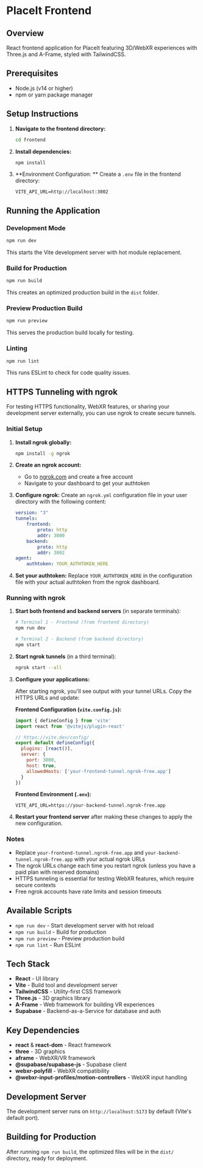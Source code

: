# PlaceIt Frontend

## Overview
React frontend application for PlaceIt featuring 3D/WebXR experiences with Three.js and A-Frame, styled with TailwindCSS.

## Prerequisites
- Node.js (v14 or higher)
- npm or yarn package manager

## Setup Instructions

1. **Navigate to the frontend directory:**
   ```bash
   cd frontend
   ```

2. **Install dependencies:**
   ```bash
   npm install
   ```

3. **Environment Configuration: **
   Create a `.env` file in the frontend directory:
   ```env
   VITE_API_URL=http://localhost:3002

   ```

## Running the Application

### Development Mode
```bash
npm run dev
```
This starts the Vite development server with hot module replacement.

### Build for Production
```bash
npm run build
```
This creates an optimized production build in the `dist` folder.

### Preview Production Build
```bash
npm run preview
```
This serves the production build locally for testing.

### Linting
```bash
npm run lint
```
This runs ESLint to check for code quality issues.

## HTTPS Tunneling with ngrok

For testing HTTPS functionality, WebXR features, or sharing your development server externally, you can use ngrok to create secure tunnels.

### Initial Setup

1. **Install ngrok globally:**
   ```bash
   npm install -g ngrok
   ```

2. **Create an ngrok account:**
   - Go to [ngrok.com](https://ngrok.com) and create a free account
   - Navigate to your dashboard to get your authtoken

3. **Configure ngrok:**
   Create an `ngrok.yml` configuration file in your user directory with the following content:
   ```yaml
   version: "3"
   tunnels:
       frontend:
           proto: http
           addr: 3000
       backend:
           proto: http
           addr: 3002
   agent:
       authtoken: YOUR_AUTHTOKEN_HERE
   ```

4. **Set your authtoken:**
   Replace `YOUR_AUTHTOKEN_HERE` in the configuration file with your actual authtoken from the ngrok dashboard.

### Running with ngrok

1. **Start both frontend and backend servers** (in separate terminals):
   ```bash
   # Terminal 1 - Frontend (from frontend directory)
   npm run dev

   # Terminal 2 - Backend (from backend directory)  
   npm start
   ```

2. **Start ngrok tunnels** (in a third terminal):
   ```bash
   ngrok start --all
   ```

3. **Configure your applications:**
   
   After starting ngrok, you'll see output with your tunnel URLs. Copy the HTTPS URLs and update:

   **Frontend Configuration (`vite.config.js`):**
   ```javascript
   import { defineConfig } from 'vite'
   import react from '@vitejs/plugin-react'

   // https://vite.dev/config/
   export default defineConfig({
     plugins: [react()],
     server: {
       port: 3000,
       host: true,
       allowedHosts: ['your-frontend-tunnel.ngrok-free.app']
     }
   })
   ```

   **Frontend Environment (`.env`):**
   ```env
   VITE_API_URL=https://your-backend-tunnel.ngrok-free.app
   ```

4. **Restart your frontend server** after making these changes to apply the new configuration.

### Notes
- Replace `your-frontend-tunnel.ngrok-free.app` and `your-backend-tunnel.ngrok-free.app` with your actual ngrok URLs
- The ngrok URLs change each time you restart ngrok (unless you have a paid plan with reserved domains)
- HTTPS tunneling is essential for testing WebXR features, which require secure contexts
- Free ngrok accounts have rate limits and session timeouts

## Available Scripts
- `npm run dev` - Start development server with hot reload
- `npm run build` - Build for production
- `npm run preview` - Preview production build
- `npm run lint` - Run ESLint

## Tech Stack
- **React** - UI library
- **Vite** - Build tool and development server
- **TailwindCSS** - Utility-first CSS framework
- **Three.js** - 3D graphics library
- **A-Frame** - Web framework for building VR experiences
- **Supabase** - Backend-as-a-Service for database and auth

## Key Dependencies
- **react** & **react-dom** - React framework
- **three** - 3D graphics
- **aframe** - WebXR/VR framework
- **@supabase/supabase-js** - Supabase client
- **webxr-polyfill** - WebXR compatibility
- **@webxr-input-profiles/motion-controllers** - WebXR input handling

## Development Server
The development server runs on `http://localhost:5173` by default (Vite's default port).

## Building for Production
After running `npm run build`, the optimized files will be in the `dist/` directory, ready for deployment.
